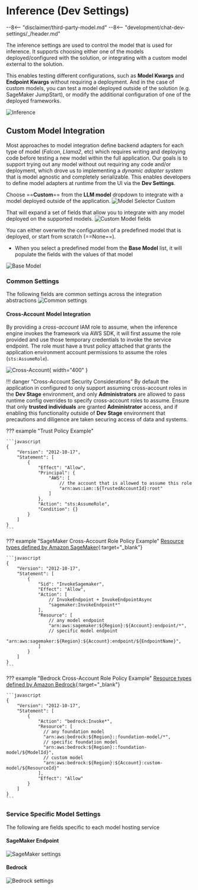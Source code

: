 # Inference (Dev Settings)

--8<-- "disclaimer/third-party-model.md"
--8<-- "development/chat-dev-settings/_/header.md"

The inference settings are used to control the model that is used for inference. It supports choosing either one of the models deployed/configured with the solution, or integrating with a custom model external to the solution.

This enables testing different configurations, such as **Model Kwargs** and **Endpoint Kwargs** without requiring a deployment. And in the case of custom models, you can test a model deployed outside of the solution (e.g. SageMaker JumpStart), or modify the additional configuration of one of the deployed frameworks.

![Inference](thumb.png)

## Custom Model Integration

Most approaches to model integration define backend adapters for each type of model (*Falcon*, *Llama2*, etc) which requires writing and deploying code before testing a new model within the full application. Our goals is to support trying out any model without out requiring any code and/or deployment, which drove us to implementing a *dynamic adapter system* that is model agnostic and completely serializable. This enables developers to define model adapters at runtime from the UI via the **Dev Settings**.

Choose ==**Custom**== from the **LLM model** dropdown to integrate with a model deployed outside of the application.
![Model Selector Custom](image.png)

That will expand a set of fields that allow you to integrate with any model deployed on the supported models.
![Custom Model fields](image-1.png)

You can either overwrite the configuration of a predefined model that is deployed, or start from scratch (==None==).

- When you select a predefined model from the **Base Model** list, it will populate the fields with the values of that model

![Base Model](image-2.png)

### Common Settings

The following fields are common settings across the integration abstractions
![Common settings](image-3.png)

#### Cross-Account Model Integration

By providing a *cross-account* IAM role to assume, when the inference engine invokes the framework via AWS SDK, it will first assume the role provided and use those temporary credentials to invoke the service endpoint. The role must have a trust policy attached that grants the application environment account permissions to assume the roles (`sts:AssumeRole`).

![Cross-Account](image-6.png){ width="400" }

!!! danger "Cross-Account Security Considerations"
    By default the application in configured to only support assuming cross-account roles in the **Dev Stage** environment, and only **Administrators** are allowed to pass runtime config overrides to specify cross-account roles to assume. Ensure that only **trusted individuals** are granted **Administrator** access, and if enabling this functionality outside of **Dev Stage** environment that precautions and diligence are taken securing access of data and systems.

??? example "Trust Policy Example"

    ```javascript
    {
        "Version": "2012-10-17",
        "Statement": [
            {
                "Effect": "Allow",
                "Principal": {
                    "AWS": [
                        // the account that is allowed to assume this role
                        "arn:aws:iam::${TrustedAccountId}:root"
                    ]
                },
                "Action": "sts:AssumeRole",
                "Condition": {}
            }
        ]
    }
    ```

??? example "SageMaker Cross-Account Role Policy Example"
    [Resource types defined by Amazon SageMaker](https://docs.aws.amazon.com/service-authorization/latest/reference/list_amazonsagemaker.html#amazonsagemaker-resources-for-iam-policies){:target="_blank"}

    ```javascript
    {
        "Version": "2012-10-17",
        "Statement": [
            {
                "Sid": "InvokeSagemaker",
                "Effect": "Allow",
                "Action": [
                    // InvokeEndpoint + InvokeEndpointAsync
                    "sagemaker:InvokeEndpoint*"
                ],
                "Resource": [
                    // any model endpoint
                    "arn:aws:sagemaker:${Region}:${Account}:endpoint/*",
                    // specific model endpoint
                    "arn:aws:sagemaker:${Region}:${Account}:endpoint/${EndpointName}",
                ]
            }
        ]
    }
    ```

??? example "Bedrock Cross-Account Role Policy Example"
    [Resource types defined by Amazon Bedrock](https://docs.aws.amazon.com/service-authorization/latest/reference/list_amazonbedrock.html#amazonbedrock-resources-for-iam-policies){:target="_blank"}

    ```javascript
    {
        "Version": "2012-10-17",
        "Statement": [
            {
                "Action": "bedrock:Invoke*",
                "Resource": [
                  // any foundation model
                  "arn:aws:bedrock:${Region}::foundation-model/*",
                  // specific foundation model
                  "arn:aws:bedrock:${Region}::foundation-model/${ModelId}",
                  // custom model
                  "arn:aws:bedrock:${Region}:${Account}:custom-model/${ResourceId}"
                ],
                "Effect": "Allow"
            }
        ]
    }
    ```

### Service Specific Model Settings

The following are fields specific to each model hosting service

#### SageMaker Endpoint

![SageMaker settings](image-4.png)

#### Bedrock

![Bedrock settings](image-5.png)
